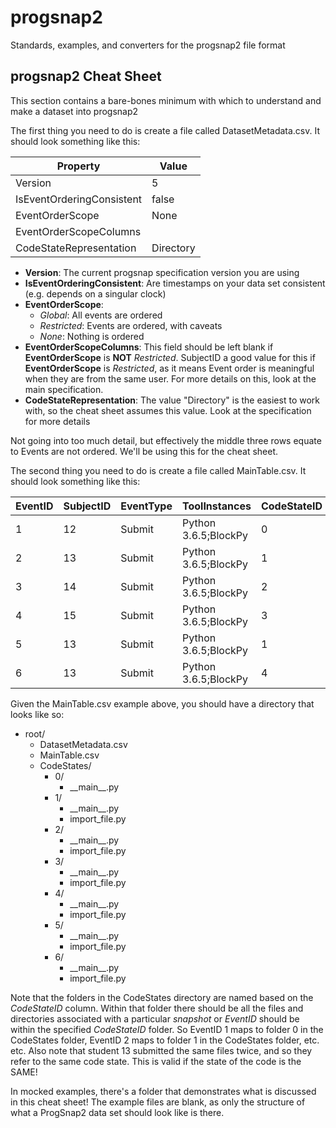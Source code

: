 # progsnap2
Standards, examples, and converters for the progsnap2 file format

## progsnap2 Cheat Sheet
This section contains a bare-bones minimum with which to understand and make a dataset into progsnap2

The first thing you need to do is create a file called DatasetMetadata.csv. It should look something like this:

| Property                  | Value     |
|---------------------------|-----------|
| Version                   | 5         |
| IsEventOrderingConsistent | false     |
| EventOrderScope           |   None    |
| EventOrderScopeColumns    |           |
| CodeStateRepresentation   | Directory |

* **Version**: The current progsnap specification version you are using
* **IsEventOrderingConsistent**: Are timestamps on your data set consistent (e.g. depends on a singular clock)
* **EventOrderScope**:
	- *Global*: All events are ordered
	- *Restricted*: Events are ordered, with caveats
	- *None*: Nothing is ordered
* **EventOrderScopeColumns**: This field should be left blank if **EventOrderScope** is **NOT** *Restricted*. SubjectID a good value for this if **EventOrderScope** is *Restricted*, as it means Event order is meaningful when they are from the same user. For more details on this, look at the main specification.
* **CodeStateRepresentation**: The value &#34;Directory&#34; is the easiest to work with, so the cheat sheet assumes this value. Look at the specification for more details

Not going into too much detail, but effectively the middle three rows equate to Events are not ordered.  We'll be using this for the cheat sheet.

The second thing you need to do is create a file called MainTable.csv. It should look something like this:

| EventID | SubjectID | EventType | ToolInstances        | CodeStateID | Score |
|---------|-----------|-----------|----------------------|-------------|--------|
| 1       | 12        |   Submit  | Python 3.6.5;BlockPy | 0           |  1.00  |
| 2       | 13        |   Submit  | Python 3.6.5;BlockPy | 1           |  0.74  |
| 3       | 14        |   Submit  | Python 3.6.5;BlockPy | 2           |  1.00  |
| 4       | 15        |   Submit  | Python 3.6.5;BlockPy | 3           |  0.98  |
| 5       | 13        |   Submit  | Python 3.6.5;BlockPy | 1           |  0.74  |
| 6       | 13        |   Submit  | Python 3.6.5;BlockPy | 4           |  1.00  |

Given the MainTable.csv example above, you should have a directory that looks like so:

- root/
	- DatasetMetadata.csv
	- MainTable.csv
	- CodeStates/
		- 0/
			- \_\_main\_\_.py
		- 1/
			- \_\_main\_\_.py
			- import_file.py
		- 2/
			- \_\_main\_\_.py
			- import_file.py
		- 3/
			- \_\_main\_\_.py
			- import_file.py
		- 4/
			- \_\_main\_\_.py
			- import_file.py
		- 5/
			- \_\_main\_\_.py
			- import_file.py
		- 6/
			- \_\_main\_\_.py
			- import_file.py


Note that the folders in the CodeStates directory are named based on the *CodeStateID* column. Within that folder there should be all the files and directories associated with a particular *snapshot* or *EventID*  should be within the specified  *CodeStateID* folder. So EventID 1 maps to folder 0 in the CodeStates folder, EventID 2 maps to folder 1 in the CodeStates folder, etc. etc. Also note that student 13 submitted the same files twice, and so they refer to the same code state. This is valid if the state of the code is the SAME!

In mocked examples, there's a folder that demonstrates what is discussed in this cheat sheet! The example files are blank, as only the structure of what a ProgSnap2 data set should look like is there.